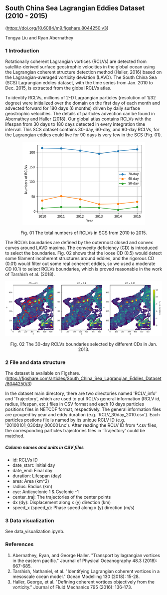## South China Sea Lagrangian Eddies Dataset (2010 - 2015)

(https://doi.org/10.6084/m9.figshare.8044250.v3)

Tongya Liu and Ryan Abernathey

### 1 Introduction

Rotationally coherent Lagrangian vortices (RCLVs) are detected from satellite-derived surface geostrophic velocities in the global ocean using the Lagrangian coherent structure detection method (Haller, 2016) based on the Lagrangian-averaged vorticity deviation (LAVD). The South China Sea (SCS) Lagrangian eddies dataset, with the time series from Jan. 2010 to Dec. 2015, is extracted from the global RCLVs atlas.

To identify RCLVs, millions of 2-D Lagrangian particles (resolution of 1/32 degree) were initialized over the domain on the first day of each month and advected forward for 180 days (6 months) driven by daily surface geostrophic velocities. The details of particles advection can be found in Abernathey and Haller (2018). Our global atlas contains RCLVs with the lifespan from 30 days to 180 days detected in every integration time interval. This SCS dataset contains 30-day, 60-day, and 90-day RCLVs, for the Lagrangian eddies could live for 90 days is very few in the SCS (Fig. 01).

<div align="center">
<img src="Figs/Fig01.png"/>
</div>
<p align="center">Fig. 01 The total numbers of RCLVs in SCS from 2010 to 2015.</p>

The RCLVs boundaries are defined by the outermost closed and convex curves around LAVD maxima. The convexity deficiency (CD) is introduced to select the boundaries. Fig. 02 shows that the loose CD (0.5) would detect some filament incoherent structures around eddies, and the rigorous CD (0.01) would filter out some real coherent eddies, so we used a moderate CD (0.1) to select RCLVs boundaries, which is proved reasonable in the work of Tarshish et al. (2018).

![Image text](Figs/Fig02.png)
<p align="center">Fig. 02 The 30-day RCLVs boundaries selected by different CDs in Jan. 2013.</p>

### 2 File and data structure

The dataset is available on Figshare. (https://figshare.com/articles/South_China_Sea_Lagrangian_Eddies_Dataset/8044250/3)

In the dataset main directory, there are two directories named 'RCLV_info' and 'Trajectory', which are used to put RCLVs general information (RCLV id, radius, lifespan, etc.) files in CSV format and each 10 days particles positions files in NETCDF format, respectively. The general information files are grouped by year and eddy duration (e.g. 'RCLV_30day_2010.csv'). Each particles postions file is named by its unique RCLV ID (e.g. '20100101_030day_000001.nc'). After reading the RCLV ID from *.csv files, the corresponding particles trajectories files in 'Trajectory' could be matched.

##### Column names and units in CSV files
- id: RCLVs ID
- date_start: Initial day
- date_end: Final day
- duration: Lifespan (day)
- area: Area (km^2)
- radius: Radius (km)
- cyc: Anticyclonic 1 & Cyclonic -1
- center_traj: The trajectories of the center points
- dx (dy): Displacement along x (y) direction (km)
- speed_x (speed_y): Phase speed along x (y) direction (m/s)

### 3 Data visualization

See data_visualization.ipynb.

### References
1. Abernathey, Ryan, and George Haller. "Transport by lagrangian vortices in the eastern pacific." Journal of Physical Oceanography 48.3 (2018): 667-685.
2. Tarshish, Nathaniel, et al. "Identifying Lagrangian coherent vortices in a mesoscale ocean model." Ocean Modelling 130 (2018): 15-28.
3. Haller, George, et al. "Defining coherent vortices objectively from the vorticity." Journal of Fluid Mechanics 795 (2016): 136-173.












